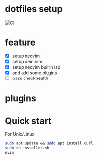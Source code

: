 # dotfiles setup
[![CI](https://github.com/upnt/neovim-setup/actions/workflows/blank.yml/badge.svg?branch=main)](https://github.com/upnt/neovim-setup/actions/workflows/blank.yml)
# feature

- [x] setup neovim
- [x] setup dein.vim
- [x] setup neovim builtin lsp
- [x] and add some plugins
- [ ] pass checkhealth

# plugins

# Quick start
For Unix/Linux
```bash
sudo apt update && sudo apt install curl
sudo sh installer.sh
nvim
```
